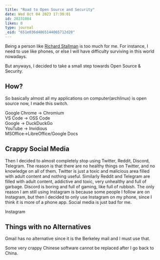 ```yaml
---
title: "Road to Open Source and Security"
date: Wed Oct 04 2023 17:30:01
id: 20231004
likes: 0
type: journal
_oid: "651e036d4865144065712d28"
---
```

Being a person like [Richard Stallman](https://stallman.org/) is too
much for me. For instance, I need to use like phones, or else I will
have difficulty surviving in this world nowadays.

But anyways, I decided to take a small step towards Open Source &
Security.

## How?

So basically almost all my applications on computer(archlinux) is open
source now, I made this switch.

Google Chrome -\> Chromium\
VS Code -\> OSS Code\
Google -\> DuckDuckGo\
YouTube -\> Invidious\
MSOffice-\>LibreOffice/Google Docs

## Crappy Social Media

Then I decided to almost completely stop using Twitter, Reddit, Discord,
Telegram. The reason is that there are no healthy things on Twitter, and
no knowledge on all of them. Twitter is just a toxic and malicious area
filled with adult content and nothing useful. Similarly Reddit and
Telegram are filled with adult content, addictive and toxic, very
unhealthy and full of garbage. Discord is boring and full of gaming,
like full of rubbish. The only reason I am still using Instagram is
because some people I follow are on Instagram, but then I decided to
only use Instagram on my phone, since I think it is more of a phone app.
Social media is just bad for me.

Instagram

## Things with no Alternatives

Gmail has no alternative since it is the Berkeley mail and I must use
that.

Some very crappy Chinese software cannot be replaced after I go back to
China.
